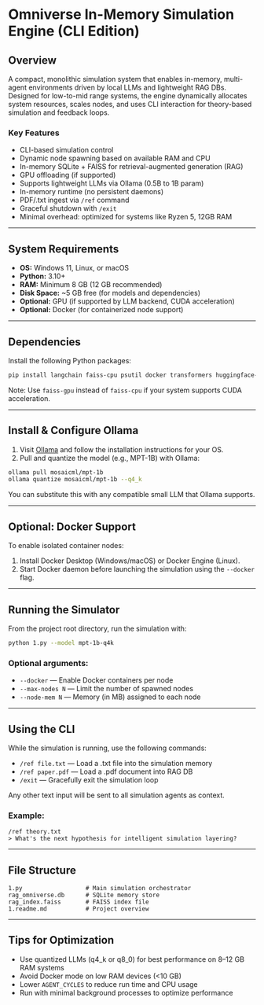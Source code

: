 # Omniverse In-Memory Simulation Engine (CLI Edition)

## Overview
A compact, monolithic simulation system that enables in-memory, multi-agent environments driven by local LLMs and lightweight RAG DBs. Designed for low-to-mid range systems, the engine dynamically allocates system resources, scales nodes, and uses CLI interaction for theory-based simulation and feedback loops.

### Key Features
- CLI-based simulation control
- Dynamic node spawning based on available RAM and CPU
- In-memory SQLite + FAISS for retrieval-augmented generation (RAG)
- GPU offloading (if supported)
- Supports lightweight LLMs via Ollama (0.5B to 1B param)
- In-memory runtime (no persistent daemons)
- PDF/.txt ingest via `/ref` command
- Graceful shutdown with `/exit`
- Minimal overhead: optimized for systems like Ryzen 5, 12GB RAM

---

## System Requirements
- **OS:** Windows 11, Linux, or macOS
- **Python:** 3.10+
- **RAM:** Minimum 8 GB (12 GB recommended)
- **Disk Space:** ~5 GB free (for models and dependencies)
- **Optional:** GPU (if supported by LLM backend, CUDA acceleration)
- **Optional:** Docker (for containerized node support)

---

## Dependencies
Install the following Python packages:

```bash
pip install langchain faiss-cpu psutil docker transformers huggingface-hub PyMuPDF rich
```

Note: Use `faiss-gpu` instead of `faiss-cpu` if your system supports CUDA acceleration.

---

## Install & Configure Ollama
1. Visit [Ollama](https://ollama.com) and follow the installation instructions for your OS.
2. Pull and quantize the model (e.g., MPT-1B) with Ollama:

```bash
ollama pull mosaicml/mpt-1b
ollama quantize mosaicml/mpt-1b --q4_k
```

You can substitute this with any compatible small LLM that Ollama supports.

---

## Optional: Docker Support
To enable isolated container nodes:
1. Install Docker Desktop (Windows/macOS) or Docker Engine (Linux).
2. Start Docker daemon before launching the simulation using the `--docker` flag.

---

## Running the Simulator
From the project root directory, run the simulation with:

```bash
python 1.py --model mpt-1b-q4k
```

### Optional arguments:
- `--docker`        — Enable Docker containers per node
- `--max-nodes N`    — Limit the number of spawned nodes
- `--node-mem N`     — Memory (in MB) assigned to each node

---

## Using the CLI
While the simulation is running, use the following commands:

- `/ref file.txt`       — Load a .txt file into the simulation memory
- `/ref paper.pdf`      — Load a .pdf document into RAG DB
- `/exit`               — Gracefully exit the simulation loop

Any other text input will be sent to all simulation agents as context.

### Example:
```text
/ref theory.txt
> What's the next hypothesis for intelligent simulation layering?
```

---

## File Structure

```
1.py                  # Main simulation orchestrator
rag_omniverse.db      # SQLite memory store
rag_index.faiss       # FAISS index file
1.readme.md           # Project overview
```

---

## Tips for Optimization
- Use quantized LLMs (q4_k or q8_0) for best performance on 8–12 GB RAM systems
- Avoid Docker mode on low RAM devices (<10 GB)
- Lower `AGENT_CYCLES` to reduce run time and CPU usage
- Run with minimal background processes to optimize performance
